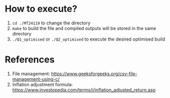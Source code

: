 # How to execute?

1. `cd ./MT24119` to change the directory
2. `make` to build the file and compiled outputs will be stored in the same directory
3. `./Q1_optimised` or `./Q2_optimised` to execute the desired optimised build

# References

1. File management: https://www.geeksforgeeks.org/csv-file-management-using-c/
2. Inflation adjustment formula: https://www.investopedia.com/terms/i/inflation_adjusted_return.asp